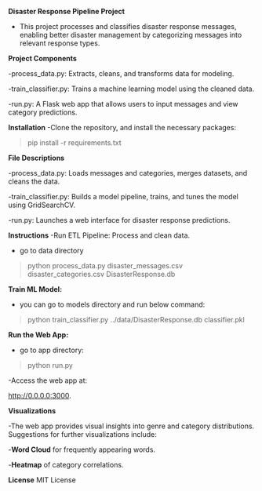 **Disaster Response Pipeline Project**
- This project processes and classifies disaster response messages, enabling better disaster management by categorizing messages into relevant response types.


**Project Components**

-process_data.py: Extracts, cleans, and transforms data for modeling.

-train_classifier.py: Trains a machine learning model using the cleaned data.

-run.py: A Flask web app that allows users to input messages and view category predictions.


**Installation**
-Clone the repository, and install the necessary packages:
> pip install -r requirements.txt
 

**File Descriptions**

-process_data.py: Loads messages and categories, merges datasets, and cleans the data.

-train_classifier.py: Builds a model pipeline, trains, and tunes the model using GridSearchCV.

-run.py: Launches a web interface for disaster response predictions.



**Instructions**
-Run ETL Pipeline: Process and clean data.
- go to data directory 
>python process_data.py disaster_messages.csv disaster_categories.csv DisasterResponse.db

**Train ML Model:**
- you can go to models directory and run below command:
>python train_classifier.py ../data/DisasterResponse.db classifier.pkl


**Run the Web App:**
- go to app directory:
>python run.py


-Access the web app at:

http://0.0.0.0:3000.

**Visualizations**

-The web app provides visual insights into genre and category distributions. Suggestions for further visualizations include:

-**Word Cloud** for frequently appearing words.

-**Heatmap** of category correlations.


**License**
MIT License

